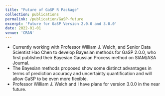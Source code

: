 ```yaml
---
title: "Future of GaSP R Package"
collection: publications
permalink: /publication/GaSP-future
excerpt: 'Future for GaSP Version 2.0.0 and 3.0.0'
date: 2022-01-01
venue: 'CRAN'
---
```

* Currently working with Professor William J. Welch, and Senior Data Scientist Hao Chen to develop Bayesian methods for GaSP 2.0.0, who first published their Bayesian Gaussian Process method on SIAM/ASA Journal.
* The Bayesian methods proposed show some distinct advantages in terms of prediction accuracy and uncertainty quantification and will allow GaSP to be even more flexible. 
* Professor William J. Welch and I have plans for version 3.0.0 in the near future.